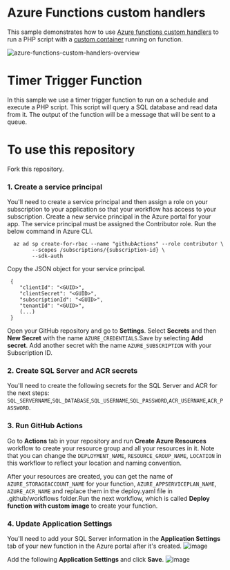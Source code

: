 # Azure Functions custom handlers
This sample demonstrates how to use [Azure functions custom handlers](https://docs.microsoft.com/en-us/azure/azure-functions/functions-custom-handlers) to run a PHP script with a [custom container](https://docs.microsoft.com/en-us/azure/azure-functions/functions-create-function-linux-custom-image?tabs=in-process%2Cbash%2Cazure-cli&pivots=programming-language-other) running on function.

![azure-functions-custom-handlers-overview](https://user-images.githubusercontent.com/94471999/168082793-74ab6685-b99c-49f4-9b8f-eeb448c41349.png)


# Timer Trigger Function

In this sample we use a timer trigger function to run on a schedule and execute a PHP script. This script will query a SQL database and read data from it. The output of the function will be a message that will be sent to a queue.

# To use this repository  

Fork this repository.

### 1. Create a service principal

You'll need to create a service principal and then assign a role on your subscription to your application so that your workflow has access to your subscription.
Create a new service principal in the Azure portal for your app. The service principal must be assigned the Contributor role. 
Run the below command in Azure CLI.

      az ad sp create-for-rbac --name "githubActions" --role contributor \
            --scopes /subscriptions/{subscription-id} \
            --sdk-auth
            
Copy the JSON object for your service principal.

     {
        "clientId": "<GUID>",
        "clientSecret": "<GUID>",
        "subscriptionId": "<GUID>",
        "tenantId": "<GUID>",
        (...)
     }
Open your GitHub repository and go to **Settings**.
Select **Secrets** and then **New Secret** with the name `AZURE_CREDENTIALS`.Save by selecting **Add secret**.
Add another secret with the name `AZURE_SUBSCRIPTION` with your Subscription ID.

### 2. Create SQL Server and ACR secrets

You'll need to create the following secrets for the SQL Server and ACR for the next steps:
`SQL_SERVERNAME`,`SQL_DATABASE`,`SQL_USERNAME`,`SQL_PASSWORD`,`ACR_USERNAME`,`ACR_PASSWORD`.

### 3. Run GitHub Actions

Go to **Actions** tab in your repository and run **Create Azure Resources** workflow to create your resource group and all your resources in it.
Note that you can change the `DEPLOYMENT_NAME`, `RESOURCE_GROUP_NAME`, `LOCATION` in this workflow to reflect your location and naming convention.

After your resources are created, you can get the name of `AZURE_STORAGEACCOUNT_NAME` for your function, `AZURE_APPSERVICEPLAN_NAME`, `AZURE_ACR_NAME` and replace them in the deploy.yaml file in .github/workflows folder.Run the next workflow, which is called **Deploy function with custom image** to create your function.

### 4. Update Application Settings 

You'll need to add your SQL Server information in the **Application Settings** tab of your new function in the Azure portal after it's created.
![image](https://user-images.githubusercontent.com/94471999/169546831-598e35c8-2739-4523-96c9-541658535081.png)

Add the following **Application Settings** and click **Save**.
![image](https://user-images.githubusercontent.com/94471999/169547104-47423577-a0a9-4d05-96b0-04ad0e10ab11.png)


          

